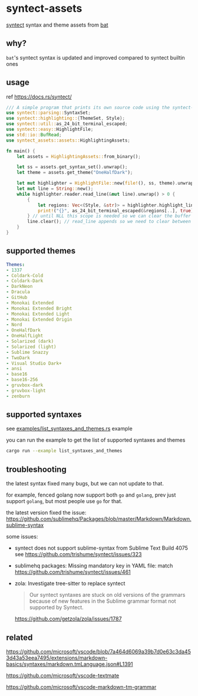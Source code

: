 # syntect-assets

[syntect](https://github.com/trishume/syntect) syntax and theme assets from [bat](https://github.com/sharkdp/bat)

## why?

`bat`'s syntect syntax is updated and improved compared to syntect builtin ones

## usage

ref https://docs.rs/syntect/

```rust
/// A simple program that prints its own source code using the syntect-assets library
use syntect::parsing::SyntaxSet;
use syntect::highlighting::{ThemeSet, Style};
use syntect::util::as_24_bit_terminal_escaped;
use syntect::easy::HighlightFile;
use std::io::BufRead;
use syntect_assets::assets::HighlightingAssets;

fn main() {
    let assets = HighlightingAssets::from_binary();

    let ss = assets.get_syntax_set().unwrap();
    let theme = assets.get_theme("OneHalfDark");

    let mut highlighter = HighlightFile::new(file!(), ss, theme).unwrap();
    let mut line = String::new();
    while highlighter.reader.read_line(&mut line).unwrap() > 0 {
        {
            let regions: Vec<(Style, &str)> = highlighter.highlight_lines.highlight_line(&line, &ss).unwrap();
            print!("{}", as_24_bit_terminal_escaped(&regions[..], true));
        } // until NLL this scope is needed so we can clear the buffer after
        line.clear(); // read_line appends so we need to clear between lines
    }
}
```

## supported themes

```yaml
Themes:
- 1337
- Coldark-Cold
- Coldark-Dark
- DarkNeon
- Dracula
- GitHub
- Monokai Extended
- Monokai Extended Bright
- Monokai Extended Light
- Monokai Extended Origin
- Nord
- OneHalfDark
- OneHalfLight
- Solarized (dark)
- Solarized (light)
- Sublime Snazzy
- TwoDark
- Visual Studio Dark+
- ansi
- base16
- base16-256
- gruvbox-dark
- gruvbox-light
- zenburn
```

## supported syntaxes

see [examples/list_syntaxes_and_themes.rs](examples/list_syntaxes_and_themes.rs) example

you can run the example to get the list of supported syntaxes and themes

```bash
cargo run --example list_syntaxes_and_themes
```

## troubleshooting

the latest syntax fixed many bugs, but we can not update to that.

for example, fenced golang now support both `go` and `golang`, prev just support `golang`, but most people use `go` for that.

the latest version fixed the issue:
https://github.com/sublimehq/Packages/blob/master/Markdown/Markdown.sublime-syntax


some issues:

* syntect does not support sublime-syntax from Sublime Text Build 4075
see https://github.com/trishume/syntect/issues/323

* sublimehq packages: Missing mandatory key in YAML file: match
https://github.com/trishume/syntect/issues/461

* zola: Investigate tree-sitter to replace syntect
  > Our syntect syntaxes are stuck on old versions of the grammars because of new features in the Sublime grammar format not supported by Syntect.

  https://github.com/getzola/zola/issues/1787

## related

https://github.com/microsoft/vscode/blob/7a464d6069a39b7d0e63c3da453d43a53eea7495/extensions/markdown-basics/syntaxes/markdown.tmLanguage.json#L1391

https://github.com/microsoft/vscode-textmate

https://github.com/microsoft/vscode-markdown-tm-grammar
